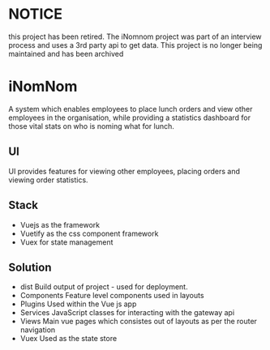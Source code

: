 NOTICE
======
this project has been retired. The iNomnom project was part of an interview process and uses a 3rd party api to get data. This project is no longer being maintained and has been archived

# iNomNom
A system which enables employees to place lunch orders and view other employees in the organisation, 
while providing a statistics dashboard for those vital stats on who is noming what for lunch. 

## UI
UI provides features for viewing other employees, placing orders and viewing order statistics.

## Stack
- Vuejs as the framework
- Vuetify as the css component framework
- Vuex for state management

## Solution
- dist
  Build output of project - used for deployment.
- Components
  Feature level components used in layouts
- Plugins
  Used within the Vue js app
- Services
  JavaScript classes for interacting with the gateway api
- Views
  Main vue pages which consistes out of layouts as per the router navigation
- Vuex
  Used as the state store

